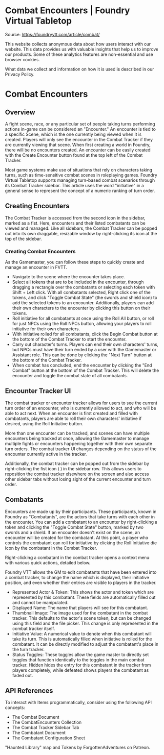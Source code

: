 # Combat Encounters | Foundry Virtual Tabletop

Source: https://foundryvtt.com/article/combat/

This website collects anonymous data about how users interact with our website. This data provides us with 
        valuable insights that help us to improve our products. Some of these analytics features are non-essential 
        and use browser cookies.

What data we collect and information on how it is used is described in our 
        Privacy Policy.


# Combat Encounters


## 


## Overview

A fight scene, race, or any particular set of people taking turns performing actions in-game can be considered an "Encounter." An encounter is tied to a specific Scene, which is the one currently being viewed when it is created. Players will only see the encounter in the Combat Tracker if they are currently viewing that scene. When first creating a world in Foundry, there will be no encounters created. An encounter can be easily created with the Create Encounter button found at the top left of the Combat Tracker.

Most game systems make use of situations that rely on characters taking turns, such as time-sensitive combat scenes in roleplaying games. Foundry Virtual Tabletop supports managing turn-based combat scenarios through its Combat Tracker sidebar. This article uses the word "initiative" in a general sense to represent the concept of a numeric ranking of turn order.


## Creating Encounters

The Combat Tracker is accessed from the second icon in the sidebar, marked as a fist. Here, encounters and their listed combatants can be viewed and managed. Like all sidebars, the Combat Tracker can be popped out into its own draggable, resizable window by right-clicking its icon at the top of the sidebar.


### Creating Combat Encounters

As the Gamemaster, you can follow these steps to quickly create and manage an encounter in FVTT.

- Navigate to the scene where the encounter takes place.
- Select all tokens that are to be included in the encounter, through dragging a rectangle over the combatants or selecting each token with Shift + Left click. With all combatants selected, Right click one of the tokens, and click "Toggle Combat State" (the swords and shield icon) to add the selected tokens to an encounter. Additionally, players can add their own characters to the encounter by clicking this button on their tokens.
- Roll initiative for all combatants at once using the Roll All button, or roll for just NPCs using the Roll NPCs button, allowing your players to roll initiative for their own characters.
- With initiative rolled for all combatants, click the Begin Combat button at the bottom of the Combat Tracker to start the encounter.
- Carry out character's turns. Players can end their own characters' turns, but NPCs must have their turn ended by a user with the Gamemaster or Assistant role. This can be done by clicking the "Next Turn" button at the bottom of the Combat Tracker.
- When combat has concluded, end the encounter by clicking the "End Combat" button at the bottom of the Combat Tracker. This will delete the encounter and toggle the combat state of all combatants.


## Encounter Tracker UI

The combat tracker or encounter tracker allows for users to see the current turn order of an encounter, who is currently allowed to act, and who will be able to act next. When an encounter is first created and filled with combatants, players are able to roll their own characters' initiative if desired, using the Roll Initiative button.

More than one encounter can be tracked, and scenes can have multiple encounters being tracked at once, allowing the Gamemaster to manage multiple fights or encounters happening together with their own separate turn orders. The combat tracker UI changes depending on the status of the encounter currently active in the tracker.

Additionally, the combat tracker can be popped out from the sidebar by right-clicking the fist icon ( ) in the sidebar row. This allows users to reposition the combat tracker elsewhere on the screen and also access other sidebar tabs without losing sight of the current encounter and turn order.


## Combatants

Encounters are made up by their participants. These participants, known in Foundry as "Combatants", are the actors that take turns with each other in the encounter. You can add a combatant to an encounter by right-clicking a token and clicking the "Toggle Combat State" button, marked by two swords and a shield. If an encounter doesn't exist on the scene, an encounter will be created for the combatant. At this point, a player who controls the combatant can roll for initiative by clicking the Roll Initiative die icon by the combatant in the Combat Tracker.

Right-clicking a combatant in the combat tracker opens a context menu with various quick actions, detailed below.

Foundry VTT allows the GM to edit combatants that have been entered into a combat tracker, to change the name which is displayed, their initiative position, and even whether their entries are visible to players in the tracker.

- Represented Actor & Token: This shows the actor and token which are represented by this combatant. These fields are automatically filled out and cannot be manipulated.
- Displayed Name: The name that players will see for this combatant.
- Thumbnail Image: The image used for the combatant in the combat tracker. This defaults to the actor's scene token, but can be changed using this field and the file picker. This change is only represented in the combat tracker itself.
- Initiative Value: A numerical value to denote when this combatant will take its turn. This is automatically filled when initiative is rolled for the combatant. It can be directly modified to adjust the combatant's place in the turn tracker.
- Status Toggles: These toggles allow the game master to directly set toggles that function identically to the toggles in the main combat tracker. Hidden hides the entry for this combatant in the tracker from players completely, while defeated shows players the combatant as faded out.


## API References

To interact with Items programmatically, consider using the following API concepts:

- The  Combat Document
- The  CombatEncounters Collection
- The  Combat Tracker Sidebar Tab
- The  Combatant Document
- The  Combatant Configuration Sheet

"Haunted Library" map and Tokens by ForgottenAdventures on Patreon.

